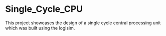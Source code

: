 # Single_Cycle_CPU
This project showcases the design of a single cycle central processing unit which was built using the logisim.
